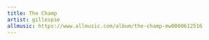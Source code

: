 ```yaml
---
title: The Champ 
artist: gillespie
allmusic: https://www.allmusic.com/album/the-champ-mw0000612516
---
```

